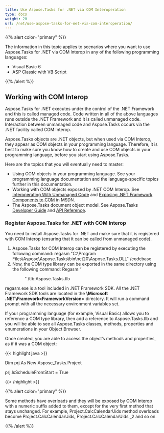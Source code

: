 ```yaml
---
title: Use Aspose.Tasks for .NET via COM Interoperation
type: docs
weight: 20
url: /net/use-aspose-tasks-for-net-via-com-interoperation/
---
```


{{% alert color="primary" %}} 

The information in this topic applies to scenarios where you want to use Aspose.Tasks for .NET via COM Interop in any of the following programming languages:

- Visual Basic 6
- ASP Classic with VB Script

{{% /alert %}} 
## **Working with COM Interop**
Aspose.Tasks for .NET executes under the control of the .NET Framework and this is called managed code. Code written in all of the above languages runs outside the .NET Framework and it is called unmanaged code. Interaction between unmanaged code and Aspose.Tasks occurs via the .NET facility called COM Interop.

Aspose.Tasks objects are .NET objects, but when used via COM Interop, they appear as COM objects in your programming language. Therefore, it is best to make sure you know how to create and use COM objects in your programming language, before you start using Aspose.Tasks.

Here are the topics that you will eventually need to master:

- Using COM objects in your programming language. See your programming language documentation and the language-specific topics further in this documentation.
- Working with COM objects exposed by .NET COM Interop. See [Interoperating With Unmanaged Code](http://msdn.microsoft.com/en-us/library/sd10k43k.aspx) and [Exposing .NET Framework Components to COM](http://msdn.microsoft.com/en-us/library/zsfww439%28v=vs.110%29.aspx) in MSDN.
- The Aspose.Tasks document object model. See Aspose.Tasks [Developer Guide](/tasks/net/developer-guide/) and [API Reference](http://www.aspose.com/api/net/tasks).
### **Register Aspose.Tasks for .NET with COM Interop**
You need to install Aspose.Tasks for .NET and make sure that it is registered with COM Interop (ensuring that it can be called from unmanaged code).

1. Aspose.Tasks for COM Interop can be registered by executing the following command:
   regasm "C:\Program Files\Aspose\Aspose.Tasks\bin\net20\Aspose.Tasks.DLL" /codebase
2. Now, the COM type library can be exported in the same directory using the following command:
   Regasm “<dir>” /tlb:Aspose.Tasks.tlb

regasm.exe is a tool included in .NET Framework SDK. All the .NET Framework SDK tools are located in the **\Microsoft .NET\Framevork\<FrameworkVersion>** directory. It will run a command prompt with all the necessary environment variables set.

If your programming language (for example, Visual Basic) allows you to reference a COM type library, then add a reference to Aspose.Tasks.tlb and you will be able to see all Aspose.Tasks classes, methods, properties and enumerations in your Object Browser.

Once created, you are able to access the object’s methods and properties, as if it was a COM object:



{{< highlight java >}}

 Dim prj As New Aspose_Tasks.Project

prj.IsScheduleFromStart = True

{{< /highlight >}}

{{% alert color="primary" %}} 

Some methods have overloads and they will be exposed by COM Interop with a numeric suffix added to them, except for the very first method that stays unchanged. For example, Project.CalcCalendarUids method overloads become Project.CalcCalendarUids, Project.CalcCalendarUids _2 and so on.

{{% /alert %}}
